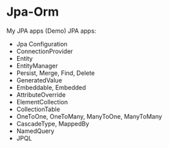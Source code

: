 # Jpa-Orm
My JPA apps (Demo)
JPA apps: 
* Jpa Configuration
* ConnectionProvider
* Entity
* EntityManager
* Persist, Merge, Find, Delete
* GeneratedValue
* Embeddable, Embedded
* AttributeOverride
* ElementCollection
* CollectionTable
* OneToOne, OneToMany, ManyToOne, ManyToMany
* CascadeType, MappedBy
* NamedQuery
* JPQL
